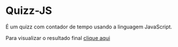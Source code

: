 # Quizz-JS
É um quizz com contador de tempo usando a linguagem JavaScript. 

Para visualizar o resultado final <a href= "https://shayane1.github.io/Quizz-JS/index.html" target="_blank"> clique aqui </a>



